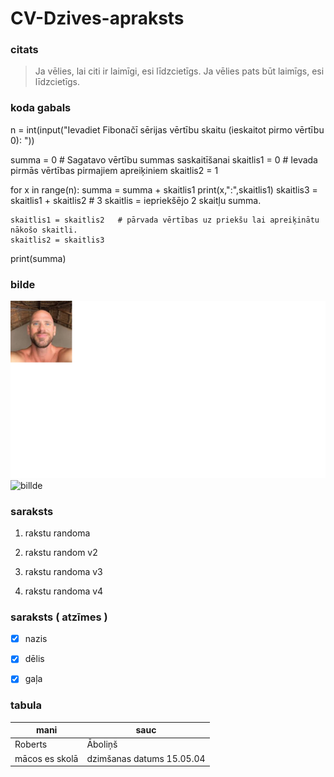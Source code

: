 # CV-Dzives-apraksts

### citats
>Ja vēlies, lai citi ir laimīgi, esi līdzcietīgs. Ja vēlies pats būt laimīgs, esi līdzcietīgs.
 
### koda gabals 
n = int(input("Ievadiet Fibonačī sērijas vērtību skaitu (ieskaitot pirmo vērtību 0): "))

summa = 0 # Sagatavo vērtību summas saskaitīšanai
skaitlis1 = 0   # Ievada pirmās vērtības pirmajiem apreiķiniem
skaitlis2 = 1

for x in range(n):
    summa = summa + skaitlis1
    print(x,":",skaitlis1)
    skaitlis3 = skaitlis1 + skaitlis2 # 3 skaitlis = iepriekšējo 2 skaitļu summa.

    skaitlis1 = skaitlis2   # pārvada vērtības uz priekšu lai apreiķinātu nākošo skaitli.
    skaitlis2 = skaitlis3

print(summa)
### bilde
![billde](bilde.png)
![billde](https://www.google.com/url?sa=i&url=https%3A%2F%2Fwww.discoverwildlife.com%2Fanimal-facts%2Fmammals%2Fthe-people-who-believe-orangutans-are-family%2F&psig=AOvVaw3Wcrqt5SOme1IiEFn90I__&ust=1612350823563000&source=images&cd=vfe&ved=0CAIQjRxqFwoTCOjU_IWJy-4CFQAAAAAdAAAAABAD)

### saraksts 
1. rakstu randoma 

2. rakstu random  v2

3. rakstu randoma v3 

4. rakstu randoma v4

### saraksts ( atzīmes )

- [x] nazis

- [x] dēlis

- [x] gaļa

### tabula
| mani| sauc|
| --- | ----------- |
| Roberts | Āboliņš |
| mācos es skolā | dzimšanas datums 15.05.04 |


